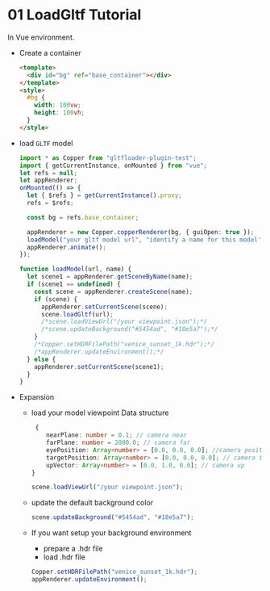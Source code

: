 # 01 LoadGltf Tutorial

In Vue environment.

- Create a container

  ```html
  <template>
    <div id="bg" ref="base_container"></div>
  </template>
  <style>
    #bg {
      width: 100vw;
      height: 100vh;
    }
  </style>
  ```

- load `GLTF` model

  ```ts
  import * as Copper from "gltfloader-plugin-test";
  import { getCurrentInstance, onMounted } from "vue";
  let refs = null;
  let appRenderer;
  onMounted(() => {
    let { $refs } = getCurrentInstance().proxy;
    refs = $refs;

    const bg = refs.base_container;

    appRenderer = new Copper.copperRenderer(bg, { guiOpen: true });
    loadModel("your gltf model url", "identify a name for this model's scene");
    appRenderer.animate();
  });
  ```

  ```ts
  function loadModel(url, name) {
    let scene1 = appRenderer.getSceneByName(name);
    if (scene1 == undefined) {
      const scene = appRenderer.createScene(name);
      if (scene) {
        appRenderer.setCurrentScene(scene);
        scene.loadGltf(url);
        /*scene.loadViewUrl("/your viewpoint.json");*/
        /*scene.updateBackground("#5454ad", "#18e5a7");*/
      }
      /*Copper.setHDRFilePath("venice_sunset_1k.hdr");*/
      /*appRenderer.updateEnvironment();*/
    } else {
      appRenderer.setCurrentScene(scene1);
    }
  }
  ```

- Expansion

  - load your model viewpoint
    Data structure

    ```ts
     {
        nearPlane: number = 0.1; // camera near
        farPlane: number = 2000.0; // camera far
        eyePosition: Array<number> = [0.0, 0.0, 0.0]; //camera position
        targetPosition: Array<number> = [0.0, 0.0, 0.0]; // camera target (look at)
        upVector: Array<number> = [0.0, 1.0, 0.0]; // camera up
    }
    ```

    ```ts
    scene.loadViewUrl("/your viewpoint.json");
    ```

  - update the default background color

    ```ts
    scene.updateBackground("#5454ad", "#18e5a7");
    ```

  - If you want setup your background environment
    - prepare a .hdr file
    - load .hdr file
    ```ts
    Copper.setHDRFilePath("venice_sunset_1k.hdr");
    appRenderer.updateEnvironment();
    ```
